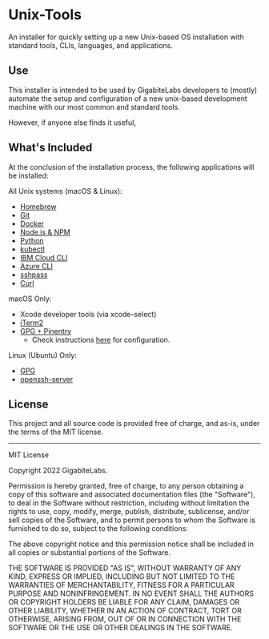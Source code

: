 # Unix-Tools
An installer for quickly setting up a new Unix-based OS installation with standard tools, CLIs, languages, and applications.

## Use
This installer is intended to be used by GigabiteLabs developers to (mostly) automate the setup and configuration of a new unix-based development machine with our most common and standard tools.

However, if anyone else finds it useful, 

## What's Included

At the conclusion of the installation process, the following applications will be installed:

All Unix systems (macOS & Linux):
- [Homebrew](https://brew.sh/)
- [Git](https://github.com/git-guides/install-git)
- [Docker](https://docs.docker.com/get-docker/)
- [Node.js & NPM](https://nodejs.org/en/)
- [Python](https://python.org)
- [kubectl](https://kubernetes.io/docs/tasks/tools/install-kubectl/)
- [IBM Cloud CLI](https://cloud.ibm.com/docs/cli?topic=cli-getting-started)
- [Azure CLI](https://docs.microsoft.com/en-us/cli/azure/install-azure-cli-apt?view=azure-cli-latest)
- [sshpass](https://gist.github.com/DanBurkhardt/ec0e61431b985248f5b2f225b2a56b83)
- [Curl](https://develop.zendesk.com/hc/en-us/articles/360001068567-Installing-and-using-cURL)


macOS Only:
- Xcode developer tools (via xcode-select)
- [iTerm2](https://iterm2.com)
- [GPG + Pinentry](https://gnupg.org)
  - Check instructions [here](https://gist.github.com/troyfontaine/18c9146295168ee9ca2b30c00bd1b41e) for configuration.


Linux (Ubuntu) Only:
- [GPG](https://gnupg.org)
- [openssh-server](https://ubuntu.com/server/docs/service-openssh)

## License

This project and all source code is provided free of charge, and as-is, under the terms of the MIT license.

************************************

MIT License

Copyright 2022 GigabiteLabs.

Permission is hereby granted, free of charge, to any person obtaining a copy of this software and associated documentation files (the "Software"), to deal in the Software without restriction, including without limitation the rights to use, copy, modify, merge, publish, distribute, sublicense, and/or sell copies of the Software, and to permit persons to whom the Software is furnished to do so, subject to the following conditions:

The above copyright notice and this permission notice shall be included in all copies or substantial portions of the Software.

THE SOFTWARE IS PROVIDED "AS IS", WITHOUT WARRANTY OF ANY KIND, EXPRESS OR IMPLIED, INCLUDING BUT NOT LIMITED TO THE WARRANTIES OF MERCHANTABILITY, FITNESS FOR A PARTICULAR PURPOSE AND NONINFRINGEMENT. IN NO EVENT SHALL THE AUTHORS OR COPYRIGHT HOLDERS BE LIABLE FOR ANY CLAIM, DAMAGES OR OTHER LIABILITY, WHETHER IN AN ACTION OF CONTRACT, TORT OR OTHERWISE, ARISING FROM, OUT OF OR IN CONNECTION WITH THE SOFTWARE OR THE USE OR OTHER DEALINGS IN THE SOFTWARE.
